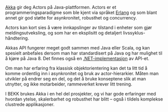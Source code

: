 [Akka](http://akka.io/) gir deg Actors på Java-plattformen. Actors er et programmeringsparadigme som ble kjent via språket [Erlang](https://www.erlang.org/) og som blant annet gir god støtte for asynkronitet, robusthet og concurrency.

Actors kan kort sies å være innkapslinger av tilstand i enheter som gjør meldingsutveksling, og som har en eksplisitt og detaljert livssyklus-håndtering.

Akkas API fungerer meget godt sammen med Java eller Scala, og kan spesielt anbefales dersom man har standardisert på Java og har mulighet til å kjøre på Java 8. Det finnes også en [.NET-implementasjon](http://getakka.net/) av API-et.

Om man har erfaring fra klassisk objektorientering kan det ta litt tid å komme ordentlig inn i asynkronitet og bruk av actor-hierarkier. Måten man utvikler på endrer seg en del, og det å bruke konseptene slik at man utnytter, og ikke motarbeider, rammeverket krever litt trening.

I BEKK brukes Akka i en hel del prosjekter, og vi har gode erfaringer med hvordan ytelse, skalerbarhet og robusthet har blitt – også i tildels komplekse clustrede applikasjoner.